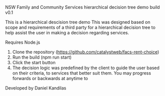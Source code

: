 NSW Family and Community Services hierarchical decision tree demo build v0.1

This is a hierarchical descision tree demo This was designed based on scope and requirements of a third party for a hierarchical decision tree to help assist the user in making a decision regarding services.

Requires Node.js
1. Clone the repository (https://github.com/catalystweb/facs-rent-choice)
2. Run the build (npm run start)
3. Click the start button
4. The decision logic was predefined by the client to guide the user based on their criteria, to services that better suit them. You may progress forwards or backwards at anytime to 

Developed by Daniel Kandilas
